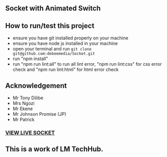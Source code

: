 ## Socket with Animated Switch

## How to run/test this project
* ensure you have git installed properly on your machine
* ensure you have node js installed in your machine
* open your terminal and run `git clone git@github.com:debeemedia/Socket.git`
* run "npm install"
* run "npm run lint:all" to run all lint error, "npm run lint:css" for css error check and "npm run lint:html" for html error check
## Acknowledgement
* Mr Tony Dilibe
* Mrs Ngozi
* Mr Ekene
* Mr Johnson Promise (JP)
* Mr Patrick
### [VIEW LIVE SOCKET](https://debeemedia.github.io/Socket/)
## This is a work of LM TechHub.